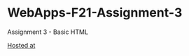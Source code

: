 # WebApps-F21-Assignment-3

Assignment 3 - Basic HTML

 <a
      href="https://github.com/44-563-WebApps-F21/webapps-f21-assignment-3-DasariSwapna/blob/main/index.html"
      title="“directing
      to
      hosted page"
      >Hosted at
    </a>